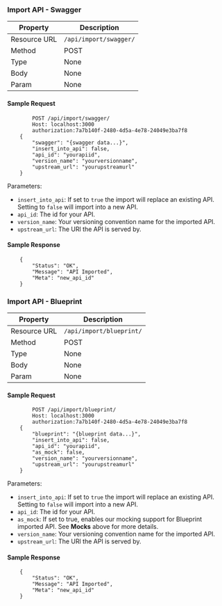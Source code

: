 ### Import API - Swagger

| **Property** | **Description**           |
| ------------ | ------------------------- |
| Resource URL | `/api/import/swagger/`    |
| Method       | POST                      |
| Type         | None                      |
| Body         | None                      |
| Param        | None                      |

#### Sample Request

```{json}
        POST /api/import/swagger/
    	Host: localhost:3000
    	authorization:7a7b140f-2480-4d5a-4e78-24049e3ba7f8
    {
		"swagger": "{swagger data...}",
		"insert_into_api": false, 
		"api_id": "yourapiid",
		"version_name": "yourversionname",
		"upstream_url": "yourupstreamurl"
	}
```

Parameters:

*   `insert_into_api`: If set to `true` the import will replace an existing API. Setting to `false` will import into a new API.
*   `api_id`: The id for your API.
*   `version_name`: Your versioning convention name for the imported API.
*   `upstream_url`: The URl the API is served by.


#### Sample Response

```
    {
        "Status": "OK",
        "Message": "API Imported",
        "Meta": "new_api_id"
    }

```


### Import API - Blueprint

| **Property** | **Description**             |
| ------------ | --------------------------- |
| Resource URL | `/api/import/blueprint/`    |
| Method       | POST                        |
| Type         | None                        |
| Body         | None                        |
| Param        | None                        |

#### Sample Request

```{json}
        POST /api/import/blueprint/
        Host: localhost:3000
        authorization:7a7b140f-2480-4d5a-4e78-24049e3ba7f8
    {
        "blueprint": "{blueprint data...}",
        "insert_into_api": false, 
        "api_id": "yourapiid",
        "as_mock": false,
        "version_name": "yourversionname",
        "upstream_url": "yourupstreamurl"
    }
```

Parameters:

*   `insert_into_api`: If set to `true` the import will replace an existing API. Setting to `false` will import into a new API.
*   `api_id`: The id for your API.
*   `as_mock`: If set to true, enables our mocking support for Blueprint imported API. See **Mocks** above for more details.
*   `version_name`: Your versioning convention name for the imported API.
*   `upstream_url`: The URl the API is served by.


#### Sample Response

```
    {
        "Status": "OK",
        "Message": "API Imported",
        "Meta": "new_api_id"
    }

```

